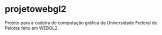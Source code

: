 # projetowebgl2
Projeto para a cadeira de computação gráfica da Universidade Federal de Pelotas feito em WEBGL2. 
